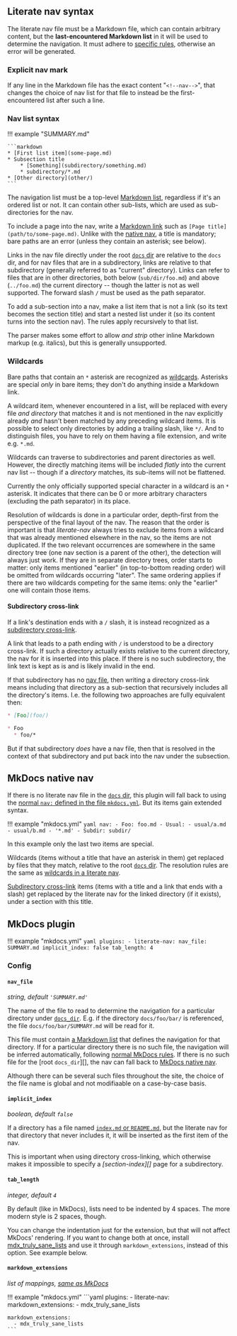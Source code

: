 ## Literate nav syntax

The literate nav file must be a Markdown file, which can contain arbitrary content, but the **last-encountered Markdown list** in it will be used to determine the navigation. It must adhere to [specific rules](#nav-list-syntax), otherwise an error will be generated.

### Explicit nav mark

If any line in the Markdown file has the exact content "`<!--nav-->`", that changes the choice of nav list for that file to instead be the first-encountered list after such a line.

### Nav list syntax

!!! example "SUMMARY.md"

    ```markdown
    * [First list item](some-page.md)
    * Subsection title
        * [Something](subdirectory/something.md)
        * subdirectory/*.md
    * [Other directory](other/)
    ```

The navigation list must be a top-level [Markdown list](https://daringfireball.net/projects/markdown/syntax#list), regardless if it's an ordered list or not. It can contain other sub-lists, which are used as sub-directories for the nav.

To include a page into the nav, write a [Markdown link](https://daringfireball.net/projects/markdown/syntax#link) such as `[Page title](path/to/some-page.md)`. Unlike with the [native nav](#mkdocs-native-nav), a title is mandatory; bare paths are an error (unless they contain an asterisk; see below).

Links in the nav file directly under the root [`docs` dir][docs_dir] are relative to the `docs` dir, and for nav files that are in a subdirectory, links are relative to that subdirectory (generally referred to as "current" directory). Links can refer to files that are in other directories, both below (`sub/dir/foo.md`) and above (`../foo.md`) the current directory -- though the latter is not as well supported. The forward slash `/` must be used as the path separator.

To add a sub-section into a nav, make a list item that is not a link (so its text becomes the section title) and start a nested list under it (so its content turns into the section nav). The rules apply recursively to that list.

The parser makes some effort to allow *and strip* other inline Markdown markup (e.g. italics), but this is generally unsupported.

### Wildcards

Bare paths that contain an `*` asterisk are recognized as [wildcards](#wildcards). Asterisks are special *only* in bare items; they don't do anything inside a Markdown link.

A wildcard item, whenever encountered in a list, will be replaced with every file *and directory* that matches it and is not mentioned in the nav explicitly already *and* hasn't been matched by any preceding wildcard items. It is possible to select only directories by adding a trailing slash, like `*/`. And to distinguish files, you have to rely on them having a file extension, and write e.g. `*.md`.

Wildcards can traverse to subdirectories and parent directories as well. However, the directly matching items will be included *flatly* into the current nav list -- though if a *directory* matches, its sub-items will not be flattened.

Currently the only officially supported special character in a wildcard is an `*` asterisk. It indicates that there can be 0 or more arbitrary characters (excluding the path separator) in its place.

Resolution of wildcards is done in a particular order, depth-first from the perspective of the final layout of the nav. The reason that the order is important is that *literate-nav* always tries to exclude items from a wildcard that was already mentioned elsewhere in the nav, so the items are not duplicated. If the two relevant occurrences are somewhere in the same directory tree (one nav section is a parent of the other), the detection will always just work. If they are in separate directory trees, order starts to matter: only items mentioned "earlier" (in top-to-bottom reading order) will be omitted from wildcards occurring "later". The same ordering applies if there are two wildcards competing for the same items: only the "earlier" one will contain those items.

#### Subdirectory cross-link

If a link's destination ends with a `/` slash, it is instead recognized as a [subdirectory cross-link](#subdirectory-cross-link).

A link that leads to a path ending with `/` is understood to be a directory cross-link. If such a directory actually exists relative to the current directory, the nav for it is inserted into this place. If there is no such subdirectory, the link text is kept as is and is likely invalid in the end.

If that subdirectory has no [nav file](#nav_file), then writing a directory cross-link means including that directory as a sub-section that recursively includes all the directory's items. I.e. the following two approaches are fully equivalent then:

```markdown
* [Foo](foo/)
```

```markdown
* Foo
  * foo/*
```

But if that subdirectory *does* have a nav file, then that is resolved in the context of that subdirectory and put back into the nav under the subsection.



## MkDocs native nav

If there is no literate nav file in the [`docs` dir][docs_dir], this plugin will fall back to using the [normal `nav:` defined in the file `mkdocs.yml`](https://www.mkdocs.org/user-guide/writing-your-docs/#configure-pages-and-navigation). But its items gain extended syntax.

!!! example "mkdocs.yml"
    ```yaml
    nav:
    - Foo: foo.md
    - Usual:
        - usual/a.md
        - usual/b.md
    - '*.md'
    - Subdir: subdir/
    ```

In this example only the last two items are special.

Wildcards (items without a title that have an asterisk in them) get replaced by files that they match, relative to the root [`docs` dir][docs_dir]. The resolution rules are the same as [wildcards in a literate nav](#wildcards).

[Subdirectory cross-link](#subdirectory-cross-link) items (items with a title and a link that ends with a slash) get replaced by the literate nav for the linked directory (if it exists), under a section with this title.

## MkDocs plugin

!!! example "mkdocs.yml"
    ```yaml
    plugins:
      - literate-nav:
          nav_file: SUMMARY.md
          implicit_index: false
          tab_length: 4
    ```

### Config

#### `nav_file`

*string, default `'SUMMARY.md'`*

The name of the file to read to determine the navigation for a particular directory under [`docs_dir`][docs_dir]. E.g. if the directory `docs/foo/bar/` is referenced, the file `docs/foo/bar/SUMMARY.md` will be read for it.

This file must contain [a Markdown list](#literate-nav-syntax) that defines the navigation for that directory. If for a particular directory there is no such file, the navigation will be inferred automatically, following [normal MkDocs rules](https://www.mkdocs.org/user-guide/writing-your-docs/#configure-pages-and-navigation). If there is no such file for the [root `docs_dir`][], the nav can fall back to [MkDocs native nav](#mkdocs-native-nav).

Although there can be several such files throughout the site, the choice of the file name is global and not modifiaable on a case-by-case basis.

#### `implicit_index`

*boolean, default `false`*

If a directory has a file named [`index.md` or `README.md`](https://www.mkdocs.org/user-guide/writing-your-docs/#index-pages), but the literate nav for that directory that never includes it, it will be inserted as the first item of the nav.

This is important when using directory cross-linking, which otherwise makes it impossible to specify a *[section-index][]* page for a subdirectory.

#### `tab_length`

*integer, default `4`*

By default (like in MkDocs), lists need to be indented by 4 spaces. The more modern style is 2 spaces, though.

You can change the indentation just for the extension, but that will not affect MkDocs' rendering. If you want to change both at once, install [mdx_truly_sane_lists](https://github.com/radude/mdx_truly_sane_lists) and use it through `markdown_extensions`, instead of this option. See example below.

#### `markdown_extensions`

*list of mappings, [same as MkDocs](https://www.mkdocs.org/user-guide/configuration/#markdown_extensions)*

!!! example "mkdocs.yml"
    ```yaml
    plugins:
      - literate-nav:
          markdown_extensions:
            - mdx_truly_sane_lists

    markdown_extensions:
      - mdx_truly_sane_lists
    ```

[mkdocs-nav]: https://www.mkdocs.org/user-guide/writing-your-docs/#configure-pages-and-navigation
[docs_dir]: https://www.mkdocs.org/user-guide/configuration/#docs_dir

